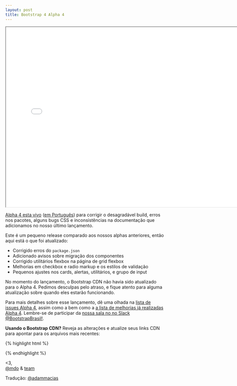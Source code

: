 ```yaml
---
layout: post
title: Bootstrap 4 Alpha 4
---
```


<div class="embed-responsive embed-responsive-16by9">
  <iframe class="embed-responsive-item" src="//www.youtube.com/embed/p0OX_8YvFxA?rel=0" width="760" height="570" allowfullscreen></iframe>
</div>

[Alpha 4 esta vivo](http://v4-alpha.getbootstrap.com) ([em Português](http://getbootstrap.com.br/v4)) para corrigir o desagradável build, erros nos pacotes, alguns bugs CSS e inconsistências na documentação que adicionamos no nosso último lançamento.

Este é um pequeno release comparado aos nossos alphas anteriores, então aqui está o que foi atualizado:

- Corrigido erros do `package.json`
- Adicionado avisos sobre migração dos componentes
- Corrigido utilitários flexbox na página de grid flexbox
- Melhorias em checkbox e radio markup e os estilos de validação
- Pequenos ajustes nos cards, alertas, utilitários, e grupo de input

No momento do lançamento, o Bootstrap CDN não havia sido atualizado para o Alpha 4. Pedimos desculpas pelo atraso, e fique atento para alguma atualização sobre quando eles estarão funcionando.

Para mais detalhes sobre esse lançamento, dê uma olhada na [lista de issues Alpha 4](https://github.com/twbs/bootstrap/issues/20373), assim como a bem como a [a lista de melhorias já realizadas Alpha 4](https://github.com/twbs/bootstrap/milestone/40?closed=1). Lembre-se de participar da [nossa sala no no Slack @BootstrapBrasil!](http://bootstrapbrasil-slack.herokuapp.com).

**Usando o Bootstrap CDN?** Reveja as alterações e atualize seus links CDN para apontar para os arquivos mais recentes:

{% highlight html %}
<!-- Última versão CSS compilada e minificada -->
<link rel="stylesheet" href="https://maxcdn.bootstrapcdn.com/bootstrap/4.0.0-alpha.4/css/bootstrap.min.css" integrity="sha384-2hfp1SzUoho7/TsGGGDaFdsuuDL0LX2hnUp6VkX3CUQ2K4K+xjboZdsXyp4oUHZj" crossorigin="anonymous">

<!-- Última versão JavaScript compilada e minificada -->
<script src="https://maxcdn.bootstrapcdn.com/bootstrap/4.0.0-alpha.4/js/bootstrap.min.js" integrity="sha384-VjEeINv9OSwtWFLAtmc4JCtEJXXBub00gtSnszmspDLCtC0I4z4nqz7rEFbIZLLU" crossorigin="anonymous"></script>
{% endhighlight %}

<3,<br>
[@mdo](https://twitter.com/mdo) & [team](https://github.com/twbs)

Tradução: [@adammacias](https://twitter.com/adammacias)
